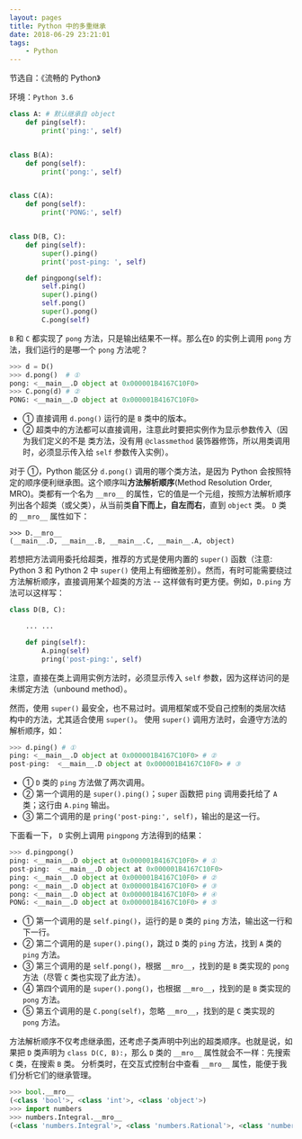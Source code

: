 ```yaml
---
layout: pages
title: Python 中的多重继承
date: 2018-06-29 23:21:01
tags:
    - Python
---
```


节选自：《流畅的 Python》

环境：`Python 3.6`

```python
class A: # 默认继承自 object
    def ping(self):
        print('ping:', self)


class B(A):
    def pong(self):
        print('pong:', self)


class C(A):
    def pong(self):
        print('PONG:', self)


class D(B, C):
    def ping(self):
        super().ping()
        print('post-ping: ', self)

    def pingpong(self):
        self.ping()
        super().ping()
        self.pong()
        super().pong()
        C.pong(self)
```

<!-- more -->

`B` 和 `C` 都实现了 `pong` 方法，只是输出结果不一样。那么在`D` 的实例上调用 `pong` 方法，我们运行的是哪一个 `pong` 方法呢？

```python
>>> d = D()
>>> d.pong()  # ①
pong: <__main__.D object at 0x000001B4167C10F0>
>>> C.pong(d) # ②
PONG: <__main__.D object at 0x000001B4167C10F0>
```

- ① 直接调用 `d.pong()` 运行的是 `B` 类中的版本。
- ② 超类中的方法都可以直接调用，注意此时要把实例作为显示参数传入（因为我们定义的不是 类方法，没有用 `@classmethod` 装饰器修饰，所以用类调用时，必须显示传入给 `self` 参数传入实例）。

对于 ①，Python 能区分 `d.pong()` 调用的哪个类方法，是因为 Python 会按照特定的顺序便利继承图。这个顺序叫**方法解析顺序**(Method Resolution Order, MRO)。类都有一个名为 `__mro__` 的属性，它的值是一个元组，按照方法解析顺序列出各个超类（或父类），从当前类**自下而上，自左而右**，直到 `object` 类。 `D` 类的 `__mro__` 属性如下：

```
>>> D.__mro__
(__main__.D, __main__.B, __main__.C, __main__.A, object)
```

若想把方法调用委托给超类，推荐的方式是使用内置的 `super()` 函数（注意: Python 3 和 Python 2 中 `super()` 使用上有细微差别）。然而，有时可能需要绕过方法解析顺序，直接调用某个超类的方法 -- 这样做有时更方便。例如，`D.ping` 方法可以这样写：

```python
class D(B, C):

    ... ...

    def ping(self):
        A.ping(self)
        pring('post-ping:', self)
```

注意，直接在类上调用实例方法时，必须显示传入 `self` 参数，因为这样访问的是未绑定方法（unbound method）。

然而，使用 `super()` 最安全，也不易过时。调用框架或不受自己控制的类层次结构中的方法，尤其适合使用 `super()`。 使用 `super()` 调用方法时，会遵守方法的解析顺序，如：

```python
>>> d.ping() # ①
ping: <__main__.D object at 0x000001B4167C10F0> # ②
post-ping:  <__main__.D object at 0x000001B4167C10F0> # ③
```

- ① `D` 类的 `ping` 方法做了两次调用。
- ② 第一个调用的是 `super().ping()`；`super` 函数把 `ping` 调用委托给了 `A` 类；这行由 `A.ping` 输出。
- ③ 第二个调用的是 `pring('post-ping:', self)`，输出的是这一行。

下面看一下， `D` 实例上调用 `pingpong` 方法得到的结果：

```python
>>> d.pingpong()
ping: <__main__.D object at 0x000001B4167C10F0> # ①
post-ping:  <__main__.D object at 0x000001B4167C10F0>
ping: <__main__.D object at 0x000001B4167C10F0> # ②
pong: <__main__.D object at 0x000001B4167C10F0> # ③
pong: <__main__.D object at 0x000001B4167C10F0> # ④
PONG: <__main__.D object at 0x000001B4167C10F0> # ⑤
```

- ① 第一个调用的是 `self.ping()`，运行的是 `D` 类的 `ping` 方法，输出这一行和下一行。
- ② 第二个调用的是 `super().ping()`，跳过 `D` 类的 `ping` 方法，找到 `A` 类的 `ping` 方法。
- ③ 第三个调用的是 `self.pong()`，根据 `__mro__`，找到的是 `B` 类实现的 `pong` 方法（尽管 `C` 类也实现了此方法）。
- ④ 第四个调用的是 `super().pong()`，也根据 `__mro__`，找到的是 `B` 类实现的 `pong` 方法。
- ⑤ 第五个调用的是 `C.pong(self)`，忽略 `__mro__`，找到的是 `C` 类实现的 `pong` 方法。

方法解析顺序不仅考虑继承图，还考虑子类声明中列出的超类顺序。也就是说，如果把 `D` 类声明为 `class D(C, B):`，那么 `D` 类的 `__mro__` 属性就会不一样：先搜索 `C` 类，在搜索 `B` 类。
分析类时，在交互式控制台中查看 `__mro__` 属性，能便于我们分析它们的继承管理。

```python
>>> bool.__mro__
(<class 'bool'>, <class 'int'>, <class 'object'>)
>>> import numbers
>>> numbers.Integral.__mro__
(<class 'numbers.Integral'>, <class 'numbers.Rational'>, <class 'numbers.Real'>, <class 'numbers.Complex'>, <class 'numbers.Number'>, <class 'object'>)
```
